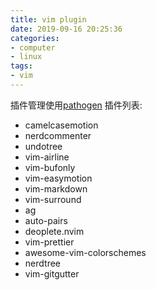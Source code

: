 ```yaml
---
title: vim plugin
date: 2019-09-16 20:25:36
categories:
- computer
- linux
tags:
- vim
---
```

插件管理使用[pathogen](https://github.com/tpope/vim-pathogen)
插件列表:
- camelcasemotion
- nerdcommenter
- undotree
- vim-airline
- vim-bufonly
- vim-easymotion
- vim-markdown
- vim-surround
- ag
- auto-pairs
- deoplete.nvim
- vim-prettier
- awesome-vim-colorschemes
- nerdtree
- vim-gitgutter
